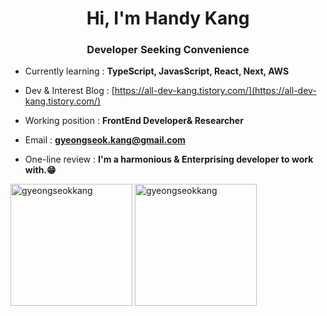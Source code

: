 <h1 align="center">Hi, I'm Handy Kang</h1>
<h3 align="center">Developer Seeking Convenience</h3>


- Currently learning : **TypeScript, JavasScript, React, Next, AWS**

- Dev & Interest Blog : [https://all-dev-kang.tistory.com/](https://all-dev-kang.tistory.com/)

- Working position : **FrontEnd Developer& Researcher**

- Email : **gyeongseok.kang@gmail.com**

- One-line review : **I'm a harmonious & Enterprising developer to work with.😁**

<div style="display=flex;justify-content=center">
  <img align="center" height="195px" src="https://github-readme-stats.vercel.app/api?username=gyeongseokkang&show_icons=true&locale=en" alt="gyeongseokkang" />
  <img align="center" height="195px" src="https://github-readme-stats.vercel.app/api/top-langs/?username=gyeongseokkang&layout=compact" alt="gyeongseokkang" />
</div>
